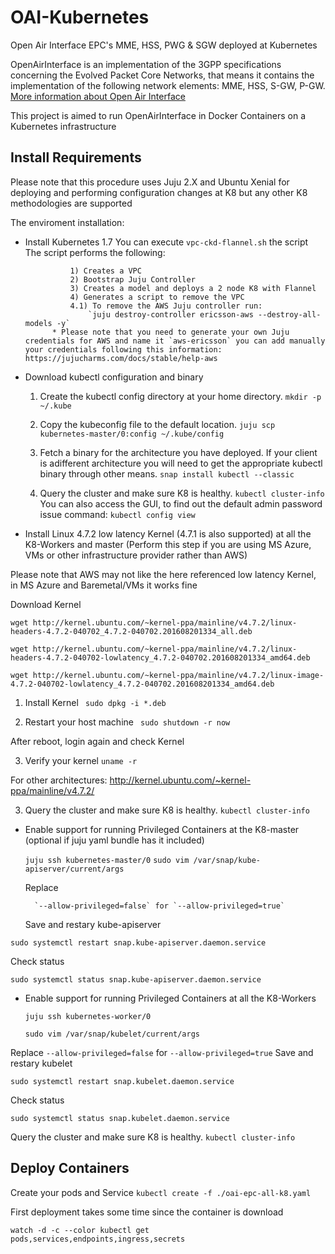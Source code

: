 # OAI-Kubernetes
Open Air Interface EPC's MME, HSS, PWG &amp; SGW deployed at Kubernetes

OpenAirInterface is an implementation of the 3GPP specifications concerning the Evolved Packet Core Networks, that means it contains the implementation of the following network elements: MME, HSS, S-GW, P-GW.
[More information about Open Air Interface](https://gitlab.eurecom.fr/oai/openair-cn)

This project is aimed to run OpenAirInterface  in Docker Containers on a Kubernetes infrastructure

## Install Requirements
Please note that this procedure uses Juju 2.X and Ubuntu Xenial for deploying and performing configuration changes at K8 but any other K8 methodologies are supported


The enviroment installation:

- Install Kubernetes 1.7 
    You can execute  `vpc-ckd-flannel.sh` the script
            The script performs the following:
            
                1) Creates a VPC
                2) Bootstrap Juju Controller
                3) Creates a model and deploys a 2 node K8 with Flannel
                4) Generates a script to remove the VPC
                4.1) To remove the AWS Juju controller run:
                    `juju destroy-controller ericsson-aws --destroy-all-models -y` 
            * Please note that you need to generate your own Juju credentials for AWS and name it `aws-ericsson` you can add manually your credentials following this information: https://jujucharms.com/docs/stable/help-aws

- Download kubectl configuration and binary

   1) Create the kubectl config directory at your home directory.
    `mkdir -p ~/.kube`

   2) Copy the kubeconfig file to the default location.
    `juju scp kubernetes-master/0:config ~/.kube/config` 
   
   3) Fetch a binary for the architecture you have deployed. 
   If your client is adifferent architecture you will need to get the appropriate kubectl binary through other means.
    `snap install kubectl --classic`
    

   4) Query the cluster and make sure K8 is healthy.
    `kubectl cluster-info`
    You can also access the GUI, to find out the default admin password issue command:
     `kubectl config view`
    

- Install Linux 4.7.2 low latency Kernel (4.7.1 is also supported) at all the K8-Workers and master (Perform this step if you are using MS Azure, VMs or other infrastructure provider rather than AWS)

Please note that AWS may not like the here referenced low latency Kernel, in MS Azure and Baremetal/VMs it works fine

Download Kernel

 `wget http://kernel.ubuntu.com/~kernel-ppa/mainline/v4.7.2/linux-headers-4.7.2-040702_4.7.2-040702.201608201334_all.deb`

 `wget http://kernel.ubuntu.com/~kernel-ppa/mainline/v4.7.2/linux-headers-4.7.2-040702-lowlatency_4.7.2-040702.201608201334_amd64.deb`

 `wget http://kernel.ubuntu.com/~kernel-ppa/mainline/v4.7.2/linux-image-4.7.2-040702-lowlatency_4.7.2-040702.201608201334_amd64.deb`

  1) Install Kernel
 ` sudo dpkg -i *.deb`

  2) Restart your host machine
 ` sudo shutdown -r now`

After reboot, login again and check Kernel

   3) Verify your kernel
   `uname -r`

For other architectures:
http://kernel.ubuntu.com/~kernel-ppa/mainline/v4.7.2/

3) Query the cluster and make sure K8 is healthy.
    `kubectl cluster-info`
    
- Enable support for running Privileged Containers at the K8-master (optional if juju yaml bundle has it included)

    `juju ssh kubernetes-master/0`
    `sudo vim /var/snap/kube-apiserver/current/args`
    
    Replace
    
        `--allow-privileged=false` for `--allow-privileged=true`
   
   Save and restary kube-apiserver
    
`sudo systemctl restart snap.kube-apiserver.daemon.service`

Check status

`sudo systemctl status snap.kube-apiserver.daemon.service`


- Enable support for running Privileged Containers at all the K8-Workers

    `juju ssh kubernetes-worker/0`

    `sudo vim /var/snap/kubelet/current/args`

 Replace
        `--allow-privileged=false` for `--allow-privileged=true`
    Save and restary kubelet

`sudo systemctl restart snap.kubelet.daemon.service`

Check status

 `sudo systemctl status snap.kubelet.daemon.service`
    
  Query the cluster and make sure K8 is healthy.
    `kubectl cluster-info`

## Deploy Containers

Create your pods and Service
    `kubectl create -f ./oai-epc-all-k8.yaml`

First deployment takes some time since the container is download

`watch -d -c --color kubectl get pods,services,endpoints,ingress,secrets`


